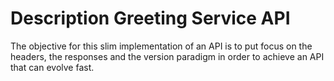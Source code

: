 # Description Greeting Service API

The objective for this slim implementation of an API is to put focus on the 
headers, the responses and the version paradigm in order to achieve an API that
can evolve fast.



